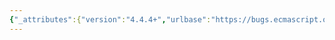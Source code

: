 ```yaml
---
{"_attributes":{"version":"4.4.4+","urlbase":"https://bugs.ecmascript.org/","maintainer":"dherman@mozilla.com"},"bug":{"bug_id":1265,"creation_ts":"2013-03-08 10:49:00 -0800","short_desc":"remove seal/freeze operations from the internal MOP and proxy/Reflect APIs","delta_ts":"2013-07-15 17:03:25 -0700","product":"Draft for 6th Edition","component":"technical issue","version":"Rev 13: December 21, 2012 Draft","rep_platform":"All","op_sys":"All","bug_status":"RESOLVED","resolution":"FIXED","priority":"Normal","bug_severity":"enhancement","everconfirmed":true,"reporter":{"uid":"allen","name":"Allen Wirfs-Brock"},"assigned_to":{"uid":"allen","name":"Allen Wirfs-Brock"},"cc":"tomvc.be","long_desc":[{"commentid":3308,"comment_count":0,"who":{"uid":"allen","name":"Allen Wirfs-Brock"},"bug_when":"2013-03-08 10:49:25 -0800","thetext":"tomvc said:\n\n8.5.14 Proxy [[Freeze]]\n8.5.15 Proxy [[Seal]]\n8.5.16 Proxy [[IsFrozen]]\n8.5.17 Proxy [[IsSealed]]\n\nI think I'm ready to give up on all of these (and so drop these methods from the internal MOP and the Reflect module altogether).\n\n(although I don't agree with your Comment[56-57-58] that keeping them would entail a lot of additional invariant checks: the checks are still there even without these internal methods, they're just performed implicitly by the Object.freeze algorithm when it loops over all the properties and calls [[DefineOwnProperty]] for each property)\n\n------\n\nIn terms of rev 14, we could revert [[HasIntegrity]]/[[SetIntegrity]] back to [[IsExtensible]]/[[PreventExtensions]]"},{"commentid":3428,"comment_count":1,"who":{"uid":"tomvc.be","name":"Tom Van Cutsem"},"bug_when":"2013-03-12 09:31:28 -0700","thetext":"I just had a look at the Rev14 draft.\n\nIn this draft, since Object.defineProperty does not actually check or set the integrity level, Object.isFrozen is changed in a backwards-incompatible way as discussed on es-discuss: <https://mail.mozilla.org/pipermail/es-discuss/2013-February/028854.html>\n\nIs the plan really to proceed down this path? From your comment, it seems like the change might be reverted.\n\nIn any case, do you feel that the simplification of consolidating freeze/seal/preventExtensions is really worth the backwards-incompatible change? I feel like it is not. In addition, this change breaks the 1-to-1 correspondence between internal methods and user-facing APIs (on Object, Proxy handlers and Reflect)."},{"commentid":3489,"comment_count":2,"who":{"uid":"tomvc.be","name":"Tom Van Cutsem"},"bug_when":"2013-03-18 12:30:48 -0700","thetext":"I withdraw my earlier comment. I now understand where you want to go with this. I agree with moving back to [[IsExtensible]]/[[PreventExtensions]] MOP methods."},{"commentid":4319,"comment_count":3,"who":{"uid":"allen","name":"Allen Wirfs-Brock"},"bug_when":"2013-06-24 16:54:43 -0700","thetext":"fixed in rev16 editor's draft"},{"commentid":4407,"comment_count":4,"who":{"uid":"allen","name":"Allen Wirfs-Brock"},"bug_when":"2013-07-15 17:03:25 -0700","thetext":"fixed in rev16 draft.  July 15, 2013"}]}}
---
```


